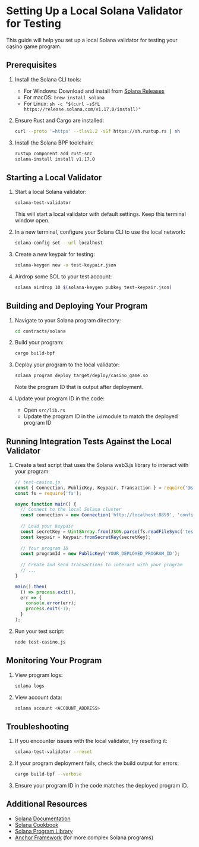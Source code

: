 # Setting Up a Local Solana Validator for Testing

This guide will help you set up a local Solana validator for testing your casino game program.

## Prerequisites

1. Install the Solana CLI tools:
   - For Windows: Download and install from [Solana Releases](https://github.com/solana-labs/solana/releases)
   - For macOS: `brew install solana`
   - For Linux: `sh -c "$(curl -sSfL https://release.solana.com/v1.17.0/install)"`

2. Ensure Rust and Cargo are installed:
   ```bash
   curl --proto '=https' --tlsv1.2 -sSf https://sh.rustup.rs | sh
   ```

3. Install the Solana BPF toolchain:
   ```bash
   rustup component add rust-src
   solana-install install v1.17.0
   ```

## Starting a Local Validator

1. Start a local Solana validator:
   ```bash
   solana-test-validator
   ```

   This will start a local validator with default settings. Keep this terminal window open.

2. In a new terminal, configure your Solana CLI to use the local network:
   ```bash
   solana config set --url localhost
   ```

3. Create a new keypair for testing:
   ```bash
   solana-keygen new -o test-keypair.json
   ```

4. Airdrop some SOL to your test account:
   ```bash
   solana airdrop 10 $(solana-keygen pubkey test-keypair.json)
   ```

## Building and Deploying Your Program

1. Navigate to your Solana program directory:
   ```bash
   cd contracts/solana
   ```

2. Build your program:
   ```bash
   cargo build-bpf
   ```

3. Deploy your program to the local validator:
   ```bash
   solana program deploy target/deploy/casino_game.so
   ```

   Note the program ID that is output after deployment.

4. Update your program ID in the code:
   - Open `src/lib.rs`
   - Update the program ID in the `id` module to match the deployed program ID

## Running Integration Tests Against the Local Validator

1. Create a test script that uses the Solana web3.js library to interact with your program:
   ```javascript
   // test-casino.js
   const { Connection, PublicKey, Keypair, Transaction } = require('@solana/web3.js');
   const fs = require('fs');

   async function main() {
     // Connect to the local Solana cluster
     const connection = new Connection('http://localhost:8899', 'confirmed');
     
     // Load your keypair
     const secretKey = Uint8Array.from(JSON.parse(fs.readFileSync('test-keypair.json')));
     const keypair = Keypair.fromSecretKey(secretKey);
     
     // Your program ID
     const programId = new PublicKey('YOUR_DEPLOYED_PROGRAM_ID');
     
     // Create and send transactions to interact with your program
     // ...
   }

   main().then(
     () => process.exit(),
     err => {
       console.error(err);
       process.exit(-1);
     }
   );
   ```

2. Run your test script:
   ```bash
   node test-casino.js
   ```

## Monitoring Your Program

1. View program logs:
   ```bash
   solana logs
   ```

2. View account data:
   ```bash
   solana account <ACCOUNT_ADDRESS>
   ```

## Troubleshooting

1. If you encounter issues with the local validator, try resetting it:
   ```bash
   solana-test-validator --reset
   ```

2. If your program deployment fails, check the build output for errors:
   ```bash
   cargo build-bpf --verbose
   ```

3. Ensure your program ID in the code matches the deployed program ID.

## Additional Resources

- [Solana Documentation](https://docs.solana.com/)
- [Solana Cookbook](https://solanacookbook.com/)
- [Solana Program Library](https://spl.solana.com/)
- [Anchor Framework](https://project-serum.github.io/anchor/) (for more complex Solana programs) 